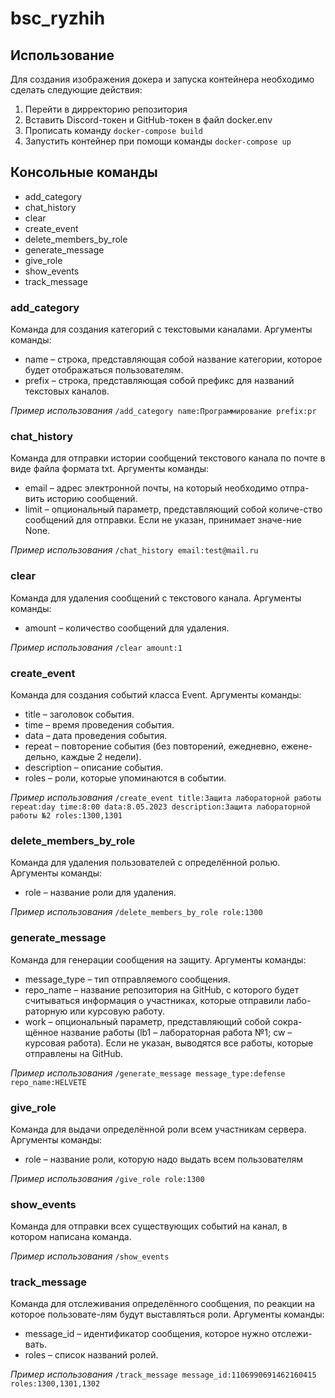 
# bsc_ryzhih

## Использование
Для создания изображения докера и запуска контейнера необходимо сделать следующие действия:

1. Перейти в дирректорию репозитория
2. Вставить Discord-токен и GitHub-токен в файл docker.env
3. Прописать команду `docker-compose build`
4. Запустить контейнер при помощи команды `docker-compose up`

## Консольные команды

- add_category
- chat_history
- clear
- create_event
- delete_members_by_role
- generate_message
- give_role
- show_events
- track_message

### add_category
Команда для создания категорий с текстовыми каналами.
Аргументы команды:
- name – строка, представляющая собой название категории, которое будет отображаться пользователям.
- prefix – строка, представляющая собой префикс для названий текстовых каналов.

_Пример использования_
`/add_category name:Программирование prefix:pr`

### chat_history
Команда для отправки истории сообщений текстового канала по почте в виде файла формата txt.
Аргументы команды:
- email – адрес электронной почты, на который необходимо отпра-вить историю сообщений.
- limit – опциональный параметр, представляющий собой количе-ство сообщений для отправки. Если не указан, принимает значе-ние None.

_Пример использования_
`/chat_history email:test@mail.ru`

### clear
Команда для удаления сообщений с текстового канала.
Аргументы команды:
- amount – количество сообщений для удаления.

_Пример использования_
`/clear amount:1`

### create_event
Команда для создания событий класса Event.
Аргументы команды:
- title – заголовок события.
- time – время проведения события.
- data – дата проведения события.
- repeat – повторение события (без повторений, ежедневно, ежене-дельно, каждые 2 недели).
- description – описание события.
- roles – роли, которые упоминаются в событии.


_Пример использования_
`/create_event title:Защита лабораторной работы repeat:day time:8:00 data:8.05.2023 description:Защита лабораторной работы №2 roles:1300,1301`

### delete_members_by_role
Команда для удаления пользователей с определённой ролью.
Аргументы команды:
- role – название роли для удаления.

_Пример использования_
`/delete_members_by_role role:1300`

### generate_message
Команда для генерации сообщения на защиту.
Аргументы команды:
- message_type – тип отправляемого сообщения.
- repo_name – название репозитория на GitHub, с которого будет считываться информация о участниках, которые отправили лабо-раторную или курсовую работу.
- work – опциональный параметр, представляющий собой сокра-щённое название работы (lb1 – лабораторная работа №1; cw – курсовая работа). Если не указан, выводятся все работы, которые отправлены на GitHub.

_Пример использования_
`/generate_message message_type:defense repo_name:HELVETE`

### give_role
Команда для выдачи определённой роли всем участникам сервера.
Аргументы команды:
- role – название роли, которую надо выдать всем пользователям

_Пример использования_
`/give_role role:1300`

### show_events
Команда для отправки всех существующих событий на канал, в котором написана команда.

_Пример использования_
`/show_events`

### track_message
Команда для отслеживания определённого сообщения, по реакции на которое пользовате-лям будут выставляться роли.
Аргументы команды:
- message_id – идентификатор сообщения, которое нужно отслежи-вать.
- roles – список названий ролей.

_Пример использования_
`/track_message message_id:1106990691462160415 roles:1300,1301,1302`